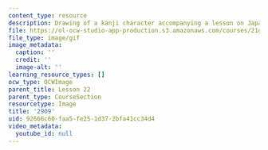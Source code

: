 ```yaml
---
content_type: resource
description: Drawing of a kanji character accompanying a lesson on Japanese.
file: https://ol-ocw-studio-app-production.s3.amazonaws.com/courses/21g-504-japanese-iv-spring-2009/92666c60faa5fe251d372bfa41cc34d4_2909.gif
file_type: image/gif
image_metadata:
  caption: ''
  credit: ''
  image-alt: ''
learning_resource_types: []
ocw_type: OCWImage
parent_title: Lesson 22
parent_type: CourseSection
resourcetype: Image
title: '2909'
uid: 92666c60-faa5-fe25-1d37-2bfa41cc34d4
video_metadata:
  youtube_id: null
---
```

